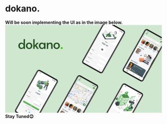 # dokano.

**Will be soon implementing the UI as in the image below.**
![App UI](/UI.png)
**Stay Tuned😉**
